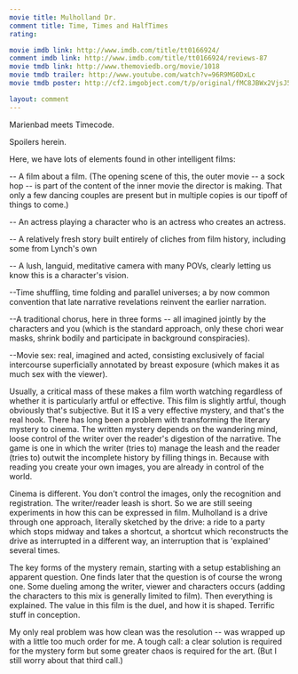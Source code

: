 ```yaml
---
movie title: Mulholland Dr.
comment title: Time, Times and HalfTimes
rating: 

movie imdb link: http://www.imdb.com/title/tt0166924/
comment imdb link: http://www.imdb.com/title/tt0166924/reviews-87
movie tmdb link: http://www.themoviedb.org/movie/1018
movie tmdb trailer: http://www.youtube.com/watch?v=96R9MG0DxLc
movie tmdb poster: http://cf2.imgobject.com/t/p/original/fMC8JBWx2VjsJ53JopAcFjqmlYv.jpg

layout: comment
---
```


Marienbad meets Timecode.

Spoilers herein.

Here, we have lots of elements found in other intelligent films:

-- A film about a film. (The opening scene of this, the outer movie -- a sock hop -- is part of the content of the inner movie the director is making. That only a few dancing couples are present but in multiple copies is our tipoff of things to come.)

-- An actress playing a character who is an actress who creates an actress.

-- A relatively fresh story built entirely of cliches from film history, including some from Lynch's own

-- A lush, languid, meditative camera with many POVs, clearly letting us know this is a character's vision. 

--Time shuffling, time folding and parallel universes; a by now common convention that late narrative revelations reinvent the earlier narration.

--A traditional chorus, here in three forms -- all imagined jointly by the characters and you (which is the standard approach, only these chori wear masks, shrink bodily and participate in background conspiracies).

--Movie sex: real, imagined and acted, consisting exclusively of facial intercourse superficially annotated by breast exposure (which makes it as much sex with the viewer).

Usually, a critical mass of these makes a film worth watching regardless of whether it is particularly artful or effective. This film is slightly artful, though obviously that's subjective. But it IS a very effective mystery, and that's the real hook. There has long been a problem with transforming the literary mystery to cinema. The written mystery depends on the wandering mind, loose control of the writer over the reader's digestion of the narrative. The game is one in which the writer (tries to) manage the leash and the reader (tries to) outwit the incomplete history by filling things in. Because with reading you create your own images, you are already in control of the world.

Cinema is different. You don't control the images, only the recognition and registration. The writer/reader leash is short. So we are still seeing experiments in how this can be expressed in film. Mulholland is a drive through one approach, literally sketched by the drive: a ride to a party which stops midway and takes a shortcut, a shortcut which reconstructs the drive as interrupted in a different way, an interruption that is 'explained' several times.

The key forms of the mystery remain, starting with a setup establishing an apparent question. One finds later that the question is of course the wrong one. Some dueling among the writer, viewer and characters occurs (adding the characters to this mix is generally limited to film). Then everything is explained. The value in this film is the duel, and how it is shaped. Terrific stuff in conception.

My only real problem was how clean was the resolution -- was wrapped up with a little too much order for me. A tough call: a clear solution is required for the mystery form but some greater chaos is required for the art. (But I still worry about that third call.)